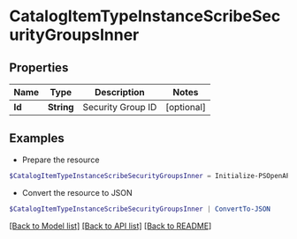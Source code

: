 # CatalogItemTypeInstanceScribeSecurityGroupsInner
## Properties

Name | Type | Description | Notes
------------ | ------------- | ------------- | -------------
**Id** | **String** | Security Group ID | [optional] 

## Examples

- Prepare the resource
```powershell
$CatalogItemTypeInstanceScribeSecurityGroupsInner = Initialize-PSOpenAPIToolsCatalogItemTypeInstanceScribeSecurityGroupsInner  -Id null
```

- Convert the resource to JSON
```powershell
$CatalogItemTypeInstanceScribeSecurityGroupsInner | ConvertTo-JSON
```

[[Back to Model list]](../README.md#documentation-for-models) [[Back to API list]](../README.md#documentation-for-api-endpoints) [[Back to README]](../README.md)

